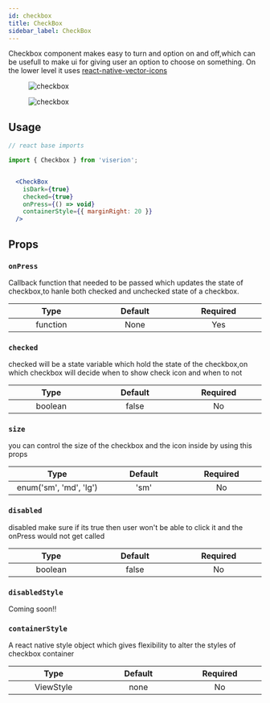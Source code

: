 ```yaml
---
id: checkbox
title: CheckBox
sidebar_label: CheckBox
---
```


Checkbox component makes easy to turn and option on and off,which can be usefull to make ui for giving user an option to choose on something. On the lower level it uses [react-native-vector-icons](https://www.npmjs.com/package/react-native-vector-icons)

<div className="image-horizontal-preview">
    <figure>
      <img src="/viserion/img/checkbox_1.png" alt="checkbox" />
    </figure>
    <figure>
      <img src="/viserion/img/checkbox_2.png" alt="checkbox" />
    </figure>
</div>

## Usage

```jsx
// react base imports

import { Checkbox } from 'viserion';


  <CheckBox
    isDark={true}
    checked={true}
    onPress={() => void}
    containerStyle={{ marginRight: 20 }}
  />

```

## Props

### `onPress`

Callback function that needed to be passed which updates the state of checkbox,to hanle both checked and unchecked state of a checkbox.

|            Type             |        Default         |        Required        |
| :-------------------------: | :--------------------: | :--------------------: |
| function <img width="500"/> | None<img width="500"/> | Yes <img width="500"/> |

### `checked`

checked will be a state variable which hold the state of the checkbox,on which checkbox will decide when to show check icon and when to not

|            Type            |         Default          |       Required        |
| :------------------------: | :----------------------: | :-------------------: |
| boolean <img width="500"/> | false <img width="500"/> | No <img width="500"/> |

### `size`

you can control the size of the checkbox and the icon inside by using this props

|                   Type                    |         Default         |       Required        |
| :---------------------------------------: | :---------------------: | :-------------------: |
| enum('sm', 'md', 'lg') <img width="500"/> | 'sm' <img width="500"/> | No <img width="500"/> |

### `disabled`

disabled make sure if its true then user won't be able to click it and the onPress would not get called

|            Type            |         Default          |       Required        |
| :------------------------: | :----------------------: | :-------------------: |
| boolean <img width="500"/> | false <img width="500"/> | No <img width="500"/> |

### `disabledStyle`

Coming soon!!

### `containerStyle`

A react native style object which gives flexibility to alter the styles of checkbox container

|             Type             |         Default         |       Required        |
| :--------------------------: | :---------------------: | :-------------------: |
| ViewStyle <img width="500"/> | none <img width="500"/> | No <img width="500"/> |
